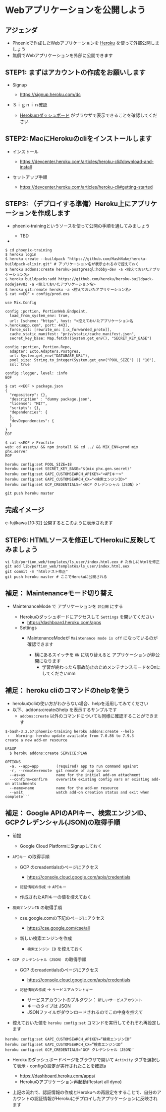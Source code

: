 # Webアプリケーションを公開しよう

## アジェンダ
* Phoenixで作成したWebアプリケーションを [Heroku](https://jp.heroku.com/platform) を使って外部公開しましょう
* 無償でWebアプリケーションを外部に公開できます

## STEP1: まずはアカウントの作成をお願いします

* Signup
   * https://signup.heroku.com/dc
  
* Ｓｉｇｎｉｎ確認
   * [Herokuのダッシュボード](https://dashboard.heroku.com/apps) がブラウザで表示できることを確認してください

## STEP2: MacにHerokuのcliをインストールします

* インストール
   * https://devcenter.heroku.com/articles/heroku-cli#download-and-install

* セットアップ手順
   * https://devcenter.heroku.com/articles/heroku-cli#getting-started

## STEP3: （デプロイする準備）Heroku上にアプリケーションを作成します
* phoenix-trainingというソースを使って公開の手順を通してみましょう
   * TBD

* 

```
$ cd phoenix-training
$ heroku login
$ heroku create --buildpack "https://github.com/HashNuke/heroku-buildpack-elixir.git" # アプリケーション名が表示されるので控えておく
$ heroku addons:create heroku-postgresql:hobby-dev -a <控えておいたアプリケーション名>
$ heroku buildpacks:add https://github.com/heroku/heroku-buildpack-nodejs#v83 -a <控えておいたアプリケーション名>
$ heroku git:remote heroku -a <控えておいたアプリケーション名>
$ cat <<EOF > config/prod.exs

use Mix.Config

config :portion, PortionWeb.Endpoint,
  load_from_system_env: true,
  url: [scheme: "https", host: "<控えておいたアプリケーション名>.herokuapp.com", port: 443],
  force_ssl: [rewrite_on: [:x_forwarded_proto]],
  cache_static_manifest: "priv/static/cache_manifest.json",
  secret_key_base: Map.fetch!(System.get_env(), "SECRET_KEY_BASE")

config :portion, Portion.Repo,
  adapter: Ecto.Adapters.Postgres,
  url: System.get_env("DATABASE_URL"),
  pool_size: String.to_integer(System.get_env("POOL_SIZE") || "10"),
  ssl: true

config :logger, level: :info
EOF

$ cat <<EOF > package.json
{
  "repository": {},
  "description" : "dummy package.json",
  "license": "MIT",
  "scripts": {},
  "dependencies": {
  },
  "devDependencies": {
  }
}
EOF

$ cat <<EOF > Procfile
web: cd assets/ && npm install && cd ../ && MIX_ENV=prod mix phx.server
EOF

heroku config:set POOL_SIZE=18
heroku config:set SECRET_KEY_BASE="$(mix phx.gen.secret)"
heroku config:set GAPI_CUSTOMSEARCH_APIKEY="<APIキー>"
heroku config:set GAPI_CUSTOMSEARCH_CX="<検索エンジンID>" 
heroku config:set GCP_CREDENTIALS='<GCP クレデンシャル（JSON）>'

git push heroku master
```

## 完成イメージ

e-fujikawa [10:32]
公開するとこのように表示されます
 
## STEP6: HTMLソースを修正してHerokuに反映してみましょう

```
vi lib/portion_web/templates/ls_user/index.html.eex # ためしにhtmlを修正
git add lib/portion_web/templates/ls_user/index.html.eex
git commit -m "htmlテスト修正"
git push heroku master # ここでHerokuに公開される
```



## 補足： Maintenanceモード切り替え

* MaintenanceMode で アプリケーションを `非公開` にする

   * Herokuのダッシュボードにアクセスして `Settings` を開いてください
      * https://dashboard.heroku.com/apps
   * Settings
      * MaintenanceModeが `Maintenance mode is off` になっているのが確認できます

         * 横にあるスイッチを `ON` に切り替えると アプリケーションが非公開になります
            * 学習が終わったら事故防止のためメンテナンスモードをOnにしてくださいmm

## 補足： heroku cliのコマンドのhelpを使う

* herokuのcliの使い方がわからない場合、helpを活用してみてください
* 以下、addons:createのhelp を表示するサンプルです
    * `addons:create` 以外のコマンドについても同様に確認することができます

```
$-bash-3.2.57:phoenix-training heroku addons:create --help
 ›   Warning: heroku update available from 7.0.86 to 7.9.3
create a new add-on resource

USAGE
  $ heroku addons:create SERVICE:PLAN

OPTIONS
  -a, --app=app        (required) app to run command against
  -r, --remote=remote  git remote of app to use
  --as=as              name for the initial add-on attachment
  --confirm=confirm    overwrite existing config vars or existing add-on attachments
  --name=name          name for the add-on resource
  --wait               watch add-on creation status and exit when complete```
```

## 補足： Google APIのAPIキー、検索エンジンID、GCPクレデンシャル(JSON)の取得手順

* 前提
   * Google Cloud PlatformにSignupしておく
   
* `APIキー` の取得手順
    * GCP のcreadentialsのページにアクセス
        * https://console.cloud.google.com/apis/credentials

    * `認証情報の作成` -> `APIキー` 

    * 作成されたAPIキーの値を控えておく

* `検索エンジンID` の取得手順

   * cse.google.comの下記のページにアクセス
       * https://cse.google.com/cse/all

   * 新しい検索エンジンを作成
       * `検索エンジン ID` を控えておく

* `GCP クレデンシャル（JSON）` の取得手順

    * GCP のcreadentialsのページにアクセス
        * https://console.cloud.google.com/apis/credentials

    * `認証情報の作成` -> `サービスアカウントキー`
        * サービスアカウントのプルダウン：  `新しいサービスアカウント`
        * キーのタイプは JSON
        * JSONファイルがダウンロードされるのでこの中身を控えて

* 控えておいた値を `heroku config:set` コマンドを実行してそれぞれ再設定します

```
heroku config:set GAPI_CUSTOMSEARCH_APIKEY=“検索エンジンID”
heroku config:set GAPI_CUSTOMSEARCH_CX=“検索エンジンID”
heroku config:set GCP_CREDENTIALS=‘GCP クレデンシャル（JSON）’
```

* Herokuのダッシュボードページをブラウザで開いて `Activity` タブを選択して表示・configの設定が実行されたことを確認a
    * https://dashboard.heroku.com/apps/
    * Herokuのアプリケーション再起動(Restart all dyno)

* 上記の流れで、認証情報の作成とHerokuへの再設定をすることで、自分のアカウントの認証情報がHerokuにデプロイしたアプリケーションに反映されます

